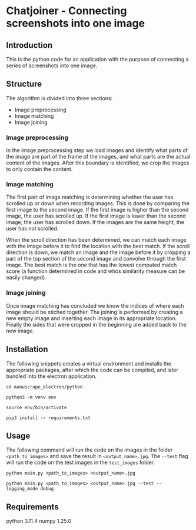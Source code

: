 
# Chatjoiner - Connecting screenshots into one image

## Introduction

This is the python code for an application with the purpose of connecting a series of screenshots into one image.

## Structure

The algorithm is divided into three sections:

- Image preprocessing
- Image matching
- Image joining

### Image preprocessing

In the image preprocessing step we load images and identify what parts of the image are part of the frame of the images, and what parts are the actual content of the images. After this boundary is identified, we crop the images to only contain the content.

### Image matching

The first part of image matching is determining whether the user has scrolled up or down when recording images. This is done by comparing the first image to the second image. If the first image is higher than the second image, the user has scrolled up. If the first image is lower than the second image, the user has scrolled down. If the images are the same height, the user has not scrolled.

When the scroll direction has been determined, we can match each image with the image before it to find the location with the best match. If the scroll direction is down, we match an image and the image before it by cropping a part of the top section of the second image and convolve through the first image. The best match is the one that has the lowest computed match score (a function determined in code and whos similarity measure can be easily changed).

### Image joining

Once image matching has concluded we know the indices of where each image should be stiched together. The joining is performed by creating a new empty image and inserting each image in its appropriate location. Finally the sides that were cropped in the beginning are added back to the new image.

## Installation

The following snippets creates a virtual environment and installs the appropriate packages, after which the code can be compiled, and later bundled into the electron application.

```cd manuscrape_electron/python```

```python3 -m venv env```

```source env/bin/activate```

```pip3 install -r requirements.txt```

## Usage

The following command will run the code on the images in the folder ```<path_to_images>``` and save the result in ```<output_name>.jpg```. The ```--test``` flag will run the code on the test images in the ```test_images``` folder.

```python main.py <path_to_images> <output_name>.jpg```

```python main.py <path_to_images> <output_name>.jpg --test --logging_mode debug```

## Requirements

python 3.11.4
numpy 1.25.0
